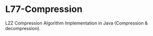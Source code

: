 # L77-Compression
LZZ Compression Algorithm Implementation in Java (Compression &amp; decompression).
